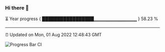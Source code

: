 ### Hi there 👋

⏳ Year progress { █████████████████▁▁▁▁▁▁▁▁▁▁▁▁▁ } 58.23 %

---

⏰ Updated on Mon, 01 Aug 2022 12:48:43 GMT

![Progress Bar CI](https://github.com/ZhaoGui/ZhaoGui/workflows/Progress%20Bar%20CI/badge.svg)
